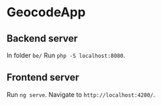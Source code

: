 # GeocodeApp

## Backend server

In folder `be/` Run `php -S localhost:8080`.

## Frontend server

Run `ng serve`. Navigate to `http://localhost:4200/`.
